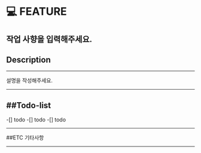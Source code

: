 # 💻 FEATURE
작업 사향을 입력해주세요.
---

## Description
---
설명을 작성해주세요.

---

##Todo-list
---
-[] todo
-[] todo
-[] todo

----
##ETC
기타사항

---
